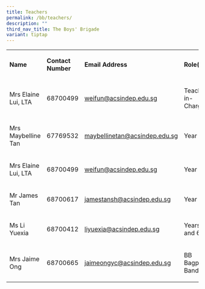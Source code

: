```yaml
---
title: Teachers
permalink: /bb/teachers/
description: ""
third_nav_title: The Boys' Brigade
variant: tiptap
---
```

<table cellpadding="0" cellspacing="0" width="100%" border="0">
<tbody>
<tr>
<td>
<p><strong>Name</strong></p>
</td>
<td>
<p><strong>Contact Number</strong></p>
</td>
<td>
<p><strong>Email Address</strong></p>
</td>
<td>
<p><strong>Role(s)</strong></p>
</td>
</tr>
<tr>
<td>
<p>Mrs Elaine Lui, LTA</p>
</td>
<td>
<p>68700499</p>
</td>
<td>
<p><a href="mailto:weifun@acsindep.edu.sg">weifun@acsindep.edu.sg</a></p>
</td>
<td>
<p>Teacher-in-Charge</p>
</td>
</tr>
<tr>
<td>
<p>Mrs Maybelline Tan</p>
</td>
<td>
<p>67769532</p>
</td>
<td>
<p><a href="mailto:maybellinetan@acsindep.edu.sg">maybellinetan@acsindep.edu.sg</a></p>
</td>
<td>
<p>Year 1</p>
</td>
</tr>
<tr>
<td>
<p>Mrs Elaine Lui, LTA</p>
</td>
<td>
<p>68700499</p>
</td>
<td>
<p><a href="mailto:weifun@acsindep.edu.sg">weifun@acsindep.edu.sg</a></p>
</td>
<td>
<p>Year&nbsp;2</p>
</td>
</tr>
<tr>
<td>
<p>Mr James Tan</p>
</td>
<td>
<p>68700617</p>
</td>
<td>
<p><a href="mailto:jamestansh@acsindep.edu.sg">jamestansh@acsindep.edu.sg</a></p>
</td>
<td>
<p>Year 3</p>
</td>
</tr>

<tr>
<td>
<p>Ms Li Yuexia</p>
</td>
<td>
<p>68700412</p>
</td>
<td>
<p><a href="mailto:liyuexia@acsindep.edu.sg">liyuexia@acsindep.edu.sg</a></p>
</td>
<td>
<p>Years 5 and 6</p>
</td>
</tr>
<tr>
<td>
<p>Mrs Jaime Ong</p>
</td>
<td>
<p>68700665</p>
</td>
<td>
<p><a href="mailto:jaimeongyc@acsindep.edu.sg">jaimeongyc@acsindep.edu.sg</a></p>
</td>
<td>
<p>BB Bagpipe Band</p>
</td>
</tr>
</tbody>
</table>